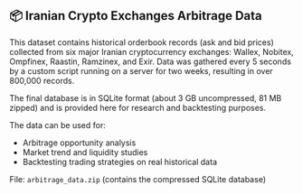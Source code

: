 ## 📦 Iranian Crypto Exchanges Arbitrage Data

This dataset contains historical orderbook records (ask and bid prices) collected from six major Iranian cryptocurrency exchanges: Wallex, Nobitex, Ompfinex, Raastin, Ramzinex, and Exir. Data was gathered every 5 seconds by a custom script running on a server for two weeks, resulting in over 800,000 records.

The final database is in SQLite format (about 3 GB uncompressed, 81 MB zipped) and is provided here for research and backtesting purposes.

The data can be used for:
- Arbitrage opportunity analysis
- Market trend and liquidity studies
- Backtesting trading strategies on real historical data

File: `arbitrage_data.zip` (contains the compressed SQLite database)
